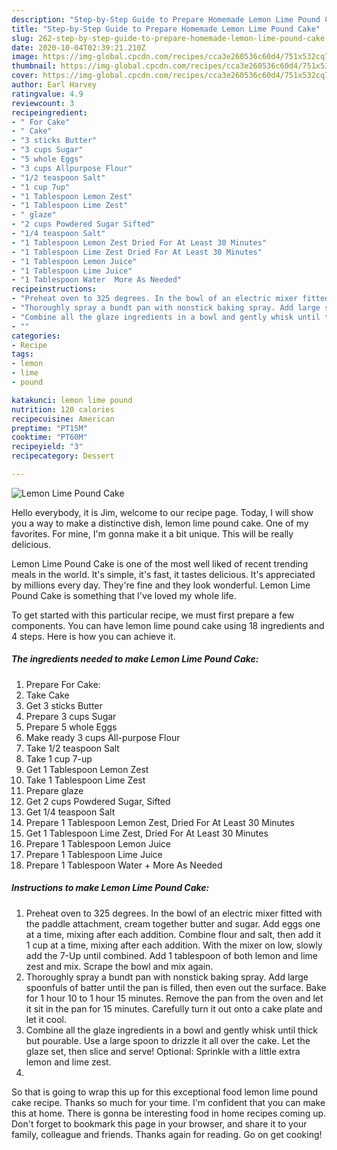 ```yaml
---
description: "Step-by-Step Guide to Prepare Homemade Lemon Lime Pound Cake"
title: "Step-by-Step Guide to Prepare Homemade Lemon Lime Pound Cake"
slug: 262-step-by-step-guide-to-prepare-homemade-lemon-lime-pound-cake
date: 2020-10-04T02:39:21.210Z
image: https://img-global.cpcdn.com/recipes/cca3e260536c60d4/751x532cq70/lemon-lime-pound-cake-recipe-main-photo.jpg
thumbnail: https://img-global.cpcdn.com/recipes/cca3e260536c60d4/751x532cq70/lemon-lime-pound-cake-recipe-main-photo.jpg
cover: https://img-global.cpcdn.com/recipes/cca3e260536c60d4/751x532cq70/lemon-lime-pound-cake-recipe-main-photo.jpg
author: Earl Harvey
ratingvalue: 4.9
reviewcount: 3
recipeingredient:
- " For Cake"
- " Cake"
- "3 sticks Butter"
- "3 cups Sugar"
- "5 whole Eggs"
- "3 cups Allpurpose Flour"
- "1/2 teaspoon Salt"
- "1 cup 7up"
- "1 Tablespoon Lemon Zest"
- "1 Tablespoon Lime Zest"
- " glaze"
- "2 cups Powdered Sugar Sifted"
- "1/4 teaspoon Salt"
- "1 Tablespoon Lemon Zest Dried For At Least 30 Minutes"
- "1 Tablespoon Lime Zest Dried For At Least 30 Minutes"
- "1 Tablespoon Lemon Juice"
- "1 Tablespoon Lime Juice"
- "1 Tablespoon Water  More As Needed"
recipeinstructions:
- "Preheat oven to 325 degrees. In the bowl of an electric mixer fitted with the paddle attachment, cream together butter and sugar. Add eggs one at a time, mixing after each addition. Combine flour and salt, then add it 1 cup at a time, mixing after each addition. With the mixer on low, slowly add the 7-Up until combined. Add 1 tablespoon of both lemon and lime zest and mix. Scrape the bowl and mix again."
- "Thoroughly spray a bundt pan with nonstick baking spray. Add large spoonfuls of batter until the pan is filled, then even out the surface. Bake for 1 hour 10 to 1 hour 15 minutes. Remove the pan from the oven and let it sit in the pan for 15 minutes. Carefully turn it out onto a cake plate and let it cool."
- "Combine all the glaze ingredients in a bowl and gently whisk until thick but pourable. Use a large spoon to drizzle it all over the cake. Let the glaze set, then slice and serve! Optional: Sprinkle with a little extra lemon and lime zest."
- ""
categories:
- Recipe
tags:
- lemon
- lime
- pound

katakunci: lemon lime pound 
nutrition: 120 calories
recipecuisine: American
preptime: "PT15M"
cooktime: "PT60M"
recipeyield: "3"
recipecategory: Dessert

---
```



![Lemon Lime Pound Cake](https://img-global.cpcdn.com/recipes/cca3e260536c60d4/751x532cq70/lemon-lime-pound-cake-recipe-main-photo.jpg)

Hello everybody, it is Jim, welcome to our recipe page. Today, I will show you a way to make a distinctive dish, lemon lime pound cake. One of my favorites. For mine, I'm gonna make it a bit unique. This will be really delicious.

Lemon Lime Pound Cake is one of the most well liked of recent trending meals in the world. It's simple, it's fast, it tastes delicious. It's appreciated by millions every day. They're fine and they look wonderful. Lemon Lime Pound Cake is something that I've loved my whole life.




To get started with this particular recipe, we must first prepare a few components. You can have lemon lime pound cake using 18 ingredients and 4 steps. Here is how you can achieve it.

<!--inarticleads1-->

##### The ingredients needed to make Lemon Lime Pound Cake:

1. Prepare  For Cake:
1. Take  Cake
1. Get 3 sticks Butter
1. Prepare 3 cups Sugar
1. Prepare 5 whole Eggs
1. Make ready 3 cups All-purpose Flour
1. Take 1/2 teaspoon Salt
1. Take 1 cup 7-up
1. Get 1 Tablespoon Lemon Zest
1. Take 1 Tablespoon Lime Zest
1. Prepare  glaze
1. Get 2 cups Powdered Sugar, Sifted
1. Get 1/4 teaspoon Salt
1. Prepare 1 Tablespoon Lemon Zest, Dried For At Least 30 Minutes
1. Get 1 Tablespoon Lime Zest, Dried For At Least 30 Minutes
1. Prepare 1 Tablespoon Lemon Juice
1. Prepare 1 Tablespoon Lime Juice
1. Prepare 1 Tablespoon Water + More As Needed




<!--inarticleads2-->

##### Instructions to make Lemon Lime Pound Cake:

1. Preheat oven to 325 degrees. In the bowl of an electric mixer fitted with the paddle attachment, cream together butter and sugar. Add eggs one at a time, mixing after each addition. Combine flour and salt, then add it 1 cup at a time, mixing after each addition. With the mixer on low, slowly add the 7-Up until combined. Add 1 tablespoon of both lemon and lime zest and mix. Scrape the bowl and mix again.
1. Thoroughly spray a bundt pan with nonstick baking spray. Add large spoonfuls of batter until the pan is filled, then even out the surface. Bake for 1 hour 10 to 1 hour 15 minutes. Remove the pan from the oven and let it sit in the pan for 15 minutes. Carefully turn it out onto a cake plate and let it cool.
1. Combine all the glaze ingredients in a bowl and gently whisk until thick but pourable. Use a large spoon to drizzle it all over the cake. Let the glaze set, then slice and serve! Optional: Sprinkle with a little extra lemon and lime zest.
1. 




So that is going to wrap this up for this exceptional food lemon lime pound cake recipe. Thanks so much for your time. I'm confident that you can make this at home. There is gonna be interesting food in home recipes coming up. Don't forget to bookmark this page in your browser, and share it to your family, colleague and friends. Thanks again for reading. Go on get cooking!
